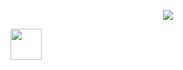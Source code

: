 <p align='center'>
<img src="https://capsule-render.vercel.app/api?type=waving&color=auto&height=300&section=header&text=hello%20there!%20🤠&fontSize=80"/>
</p>
<a href="https://www.instagram.com/mr.ariyo/">
  <img height="50" src="https://user-images.githubusercontent.com/46517096/166974368-9798f39f-1f46-499c-b14e-81f0a3f83a06.png"/>
</a>
